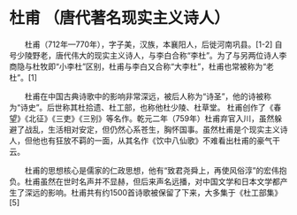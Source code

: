 # 杜甫 （唐代著名现实主义诗人）

　　杜甫（712年—770年），字子美，汉族，本襄阳人，后徙河南巩县。[1-2]  自号少陵野老，唐代伟大的现实主义诗人，与李白合称“李杜”。为了与另两位诗人李商隐与杜牧即“小李杜”区别，杜甫与李白又合称“大李杜”，杜甫也常被称为“老杜”。[1]

　　杜甫在中国古典诗歌中的影响非常深远，被后人称为“诗圣”，他的诗被称为“诗史”。后世称其杜拾遗、杜工部，也称他杜少陵、杜草堂。
杜甫创作了《春望》《北征》《三吏》《三别》等名作。乾元二年（759年）杜甫弃官入川，虽然躲避了战乱，生活相对安定，但仍然心系苍生，胸怀国事。虽然杜甫是个现实主义诗人，但他也有狂放不羁的一面，从其名作《饮中八仙歌》不难看出杜甫的豪气干云。

　　杜甫的思想核心是儒家的仁政思想，他有“致君尧舜上，再使风俗淳”的宏伟抱负。杜甫虽然在世时名声并不显赫，但后来声名远播，对中国文学和日本文学都产生了深远的影响。杜甫共有约1500首诗歌被保留了下来，大多集于《杜工部集》[5]